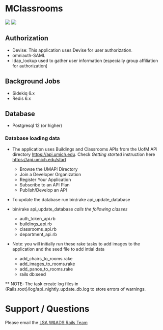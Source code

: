 # MClassrooms

![](https://img.shields.io/badge/Ruby%20Version-3.0.1-red) ![](https://img.shields.io/badge/Rails%20Version-6.1.0-red)

  ## Authorization
  - Devise:  This application uses Devise for user authorization.
  - omniauth-SAML
  - ldap_lookup used to gather user information (especially group affiliation for authorization)

  ## Background Jobs
  - Sidekiq 6.x
  - Redis 6.x

  ## Database
  - Postgresql 12 (or higher)
  ### Database loading data


   - The application uses Buildings and Classrooms APIs from the UofM API directory https://api.umich.edu. 
Check _Getting started_ instruction here https://api.umich.edu/start

      - Browse the UMAPI Directory
      - Join a Developer Organization
      - Register Your Application
      - Subscribe to an API Plan
      - Publish/Develop an API

   - To update the database run bin/rake api_update_database

   - bin/rake api_update_database _calls the following classes_
     - auth_token_api.rb
     - buildings_api.rb
     - classrooms_api.rb
     - department_api.rb
  - Note: you will initially run these rake tasks to add images to the application and the seed file to add intial data
    - add_chairs_to_rooms.rake
    - add_images_to_rooms.rake
    - add_panos_to_rooms.rake
    - rails db:seed

** NOTE: The task create log files in {Rails.root}/log/api_nightly_update_db.log to store errors of warnings.


# Support / Questions
  Please email the [LSA W&ADS Rails Team](mailto:lsa-was-rails-devs@umich.edu)
